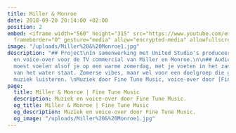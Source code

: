 ```yaml
---
title: Miller & Monroe
date: 2018-09-20 20:14:00 +02:00
position: 2
embed: <iframe width="560" height="315" src="https://www.youtube.com/embed/-Cxi2WP28RM?rel=0&amp;showinfo=0"
  frameborder="0" gesture="media" allow="encrypted-media" allowfullscreen></iframe>
image: "/uploads/Miller%20&%20Monroe1.jpg"
description: "## Project\nIn samenwerking met United Studio's produceerden we de muziek
  en voice-over voor de TV commercial van Miller en Monroe.\n\n## Audio\nDe muziek
  moest voelen alsof je op een warme zomerdag, met je voeten in het zand, aan de rand
  van het water staat. Zomerse vibes, maar wel voor een doelgroep die graag naar akoestische
  muziek luisteren. \nMuziek door Fine Tune Music, voice-over door [Fine Tune Voices](https://finetunevoices.nl/)"
page:
  title: Miller & Monroe | Fine Tune Music
  description: Muziek en voice-over door Fine Tune Music.
  og_title: Miller & Monroe | Fine Tune Music
  og_description: Muziek en voice-over door Fine Tune Music.
  og_image: "/uploads/Miller%20&%20Monroe1.jpg"
---
```


